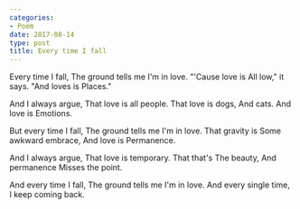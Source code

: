 ```yaml
---
categories:
- Poem
date: 2017-08-14
type: post
title: Every time I fall
---
```


<div class="verse">
Every time I fall,
    The ground tells me I'm in love.
"'Cause love is
    All low," it says.
"And loves is
    Places."

And I always argue,
    That love is all people.
That love is dogs,
    And cats.
And love is
    Emotions.

But every time I fall,
    The ground tells me I'm in love.
That gravity is
    Some awkward embrace,
And love is
    Permanence.

And I always argue,
    That love is temporary.
That that's
    The beauty,
And permanence
    Misses the point.

And every time I fall,
    The ground tells me I'm in love.
And every single time,
    I keep coming back.
</div>
